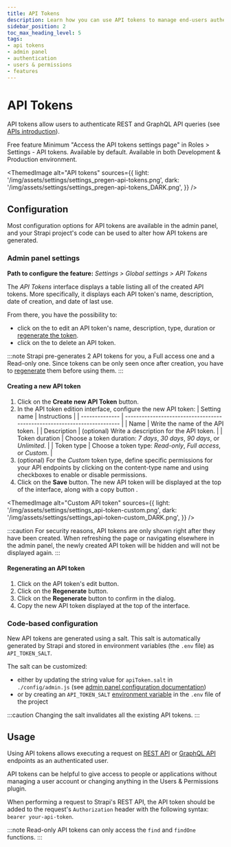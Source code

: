 ```yaml
---
title: API Tokens
description: Learn how you can use API tokens to manage end-users authentication.
sidebar_position: 2
toc_max_heading_level: 5
tags:
- api tokens
- admin panel
- authentication
- users & permissions
- features
---
```


# API Tokens

API tokens allow users to authenticate REST and GraphQL API queries (see [APIs introduction](/cms/api/content-api)).

<IdentityCard>
  <IdentityCardItem icon="layout" title="Plan">
    Free feature
  </IdentityCardItem>
  
  <IdentityCardItem icon="user-gear" title="Role and permission">
    Minimum "Access the API tokens settings page" in Roles > Settings - API tokens.
  </IdentityCardItem>
  
  <IdentityCardItem icon="toggle-right" title="Activation">
    Available by default.
  </IdentityCardItem>
  
  <IdentityCardItem icon="desktop" title="Environment">
    Available in both Development & Production environment.
  </IdentityCardItem>
</IdentityCard>

<ThemedImage
  alt="API tokens"
  sources={{
    light: '/img/assets/settings/settings_pregen-api-tokens.png',
    dark: '/img/assets/settings/settings_pregen-api-tokens_DARK.png',
  }}
/>

## Configuration

Most configuration options for API tokens are available in the admin panel, and your Strapi project's code can be used to alter how API tokens are generated.

### Admin panel settings

**Path to configure the feature:** <Icon name="gear-six" /> *Settings > Global settings > API Tokens*

The *API Tokens* interface displays a table listing all of the created API tokens. More specifically, it displays each API token's name, description, date of creation, and date of last use.

From there, you have the possibility to:

- click on the <Icon name="pencil-simple" /> to edit an API token's name, description, type, duration or [regenerate the token](#regenerating-an-api-token).
- click on the <Icon name="trash" /> to delete an API token.

:::note
Strapi pre-generates 2 API tokens for you, a Full access one and a Read-only one. Since tokens can be only seen once after creation, you have to [regenerate](#regenerating-an-api-token) them before using them.
:::

#### Creating a new API token

1. Click on the **Create new API Token** button.
2. In the API token edition interface, configure the new API token:
    | Setting name   | Instructions                                                             |
    | -------------- | ------------------------------------------------------------------------ |
    | Name           | Write the name of the API token.                                         |
    | Description    | (optional) Write a description for the API token.                        |
    | Token duration | Choose a token duration: *7 days*, *30 days*, *90 days*, or *Unlimited*. |
    | Token type     | Choose a token type: *Read-only*, *Full access*, or *Custom*.            |
3. (optional) For the *Custom* token type, define specific permissions for your API endpoints by clicking on the content-type name and using checkboxes to enable or disable permissions.
4. Click on the **Save** button. The new API token will be displayed at the top of the interface, along with a copy button <Icon name="copy" />.

<ThemedImage
  alt="Custom API token"
  sources={{
    light: '/img/assets/settings/settings_api-token-custom.png',
    dark: '/img/assets/settings/settings_api-token-custom_DARK.png',
  }}
/>

:::caution
For security reasons, API tokens are only shown right after they have been created. When refreshing the page or navigating elsewhere in the admin panel, the newly created API token will be hidden and will not be displayed again.
:::

#### Regenerating an API token

1. Click on the API token's edit button.
2. Click on the **Regenerate** button.
3. Click on the **Regenerate** button to confirm in the dialog.
4. Copy the new API token displayed at the top of the interface.

### Code-based configuration

New API tokens are generated using a salt. This salt is automatically generated by Strapi and stored in environment variables (the `.env` file) as `API_TOKEN_SALT`.

The salt can be customized:

- either by updating the string value for `apiToken.salt` in `./config/admin.js` (see [admin panel configuration documentation](/cms/configurations/admin-panel))
- or by creating an `API_TOKEN_SALT` [environment variable](/cms/configurations/environment#strapi) in the `.env` file of the project

:::caution
Changing the salt invalidates all the existing API tokens.
:::

## Usage

Using API tokens allows executing a request on [REST API](/cms/api/rest) or [GraphQL API](/cms/api/graphql) endpoints as an authenticated user.

API tokens can be helpful to give access to people or applications without managing a user account or changing anything in the Users & Permissions plugin.

When performing a request to Strapi's REST API, the API token should be added to the request's `Authorization` header with the following syntax: `bearer your-api-token`.

:::note
Read-only API tokens can only access the `find` and `findOne` functions.
:::

